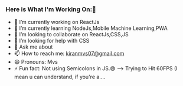 

### Here is What I'm Working On:👋

- 🔭 I’m currently working on ReactJs
- 🌱 I’m currently learning NodeJs,Mobile Machine Learning,PWA
- 👯 I’m looking to collaborate on ReactJs,CSS,JS
- 🤔 I’m looking for help with CSS
- 💬 Ask me about 
- 📫 How to reach me: kiranmvs07@gmail.com
- 😄 Pronouns: Mvs
- ⚡ Fun fact: Not using Semicolons in JS.😄 
--> Trying to Hit 60FPS (I mean u can understand, if you're a....
